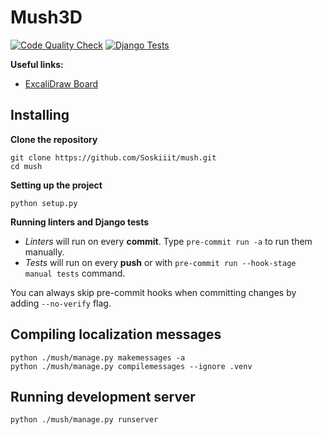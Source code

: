 # Mush3D

[![Code Quality Check](https://github.com/Soskiiit/mush/actions/workflows/linters.yml/badge.svg)](https://github.com/Soskiiit/mush/actions/workflows/linters.yml) [![Django Tests](https://github.com/Soskiiit/mush/actions/workflows/tests.yml/badge.svg)](https://github.com/Soskiiit/mush/actions/workflows/tests.yml)

**Useful links:**
- [ExcaliDraw Board](https://excalidraw.com/#room=40d1ff70b3686a5c5b03,w6kdCY5a6fkLumdioki-Cg)

## Installing
**Clone the repository**
```
git clone https://github.com/Soskiiit/mush.git
cd mush
```

**Setting up the project**
```
python setup.py
```

**Running linters and Django tests**
- *Linters* will run on every **commit**. Type `pre-commit run -a` to run them manually.
- *Tests* will run on every **push** or with `pre-commit run --hook-stage manual tests` command.

You can always skip pre-commit hooks when committing changes by adding `--no-verify` flag.

## Compiling localization messages
```
python ./mush/manage.py makemessages -a
python ./mush/manage.py compilemessages --ignore .venv
```

## Running development server
```
python ./mush/manage.py runserver
```
